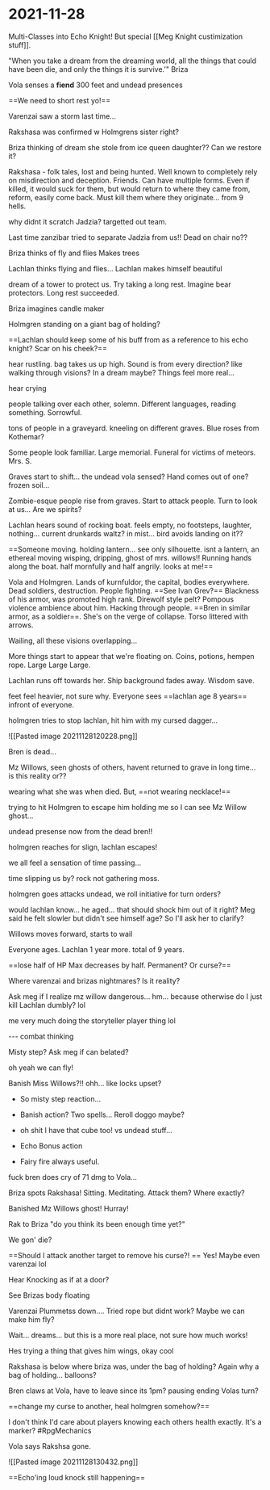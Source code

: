 # 2021-11-28

Multi-Classes into Echo Knight! But special [[Meg Knight custimization stuff]].

"When you take a dream from the dreaming world, all the things that could have been die, and only the things it is survive.’" Briza

Vola senses a **fiend** 300 feet and undead presences

==We need to short rest yo!==

Varenzai saw a storm last time...

Rakshasa was confirmed w Holmgrens sister right?

Briza thinking of dream she stole from ice queen daughter?? Can we restore it?

Rakshasa - folk tales, lost and being hunted. Well known to completely rely on misdirection and deception. Friends. Can have multiple forms. Even if killed, it would suck for them, but would return to where they came from, reform, easily come back. Must kill them where they originate... from 9 hells.

why didnt it scratch Jadzia? targetted out team. 

Last time zanzibar tried to separate Jadzia from us!! Dead on chair no??

Briza thinks of fly and flies
Makes trees

Lachlan thinks flying and flies...
 Lachlan makes himself beautiful
 
 dream of a tower to protect us. Try taking a long rest.
 Imagine bear protectors. Long rest succeeded.
 
 Briza imagines candle maker
 
 Holmgren standing on a giant bag of holding? 
 
==Lachlan should keep some of his buff from as a reference to his echo knight? Scar on his cheek?==
 
 hear rustling. bag takes us up high. Sound is from every direction? like walking through visions? In a dream maybe? Things feel more real...
 
 hear crying
 
 people talking over each other, solemn. Different languages, reading something. Sorrowful.
 
 tons of people in a graveyard. kneeling on different graves. Blue roses from Kothemar?
 
 Some people look familiar. Large memorial. Funeral for victims of meteors. Mrs. S.
 
 Graves start to shift... the undead vola sensed? Hand comes out of one? frozen soil...
 
 Zombie-esque people rise from graves. Start to attack people. Turn to look at us... Are we spirits? 
 
 Lachlan hears sound of rocking boat. feels empty, no footsteps, laughter, nothing... current drunkards waltz? in mist... bird avoids landing on it??
 
 ==Someone moving. holding lantern... see only silhouette. isnt a lantern, an ethereal moving wisping, dripping, ghost of mrs. willows!! Running hands along the boat. half mornfully and half angrily. looks at me!==
 
 Vola and Holmgren. Lands of kurnfuldor, the capital, bodies everywhere. Dead soldiers, destruction. People fighting. ==See Ivan Grev?== Blackness of his armor, was promoted high rank. Direwolf style pelt? Pompous violence ambience about him. Hacking through people. ==Bren in similar armor, as a soldier==. She's on the verge of collapse. Torso littered with arrows.
 
 Wailing, all these visions overlapping...
 
 More things start to appear that we're floating on. Coins, potions, hempen rope. Large Large Large.
 
 Lachlan runs off towards her. Ship background fades away. Wisdom save.
 
 feet feel heavier, not sure why. Everyone sees ==lachlan age 8 years== infront of everyone.
 
 holmgren tries to stop lachlan, hit him with my cursed dagger...
 
 ![[Pasted image 20211128120228.png]]
 
 Bren is dead... 
 
 Mz Willows, seen ghosts of others, havent returned to grave in long time... is this reality or??
 
 wearing what she was when died. But, ==not wearing necklace!==
 
 trying to hit Holmgren to escape him holding me so I can see Mz Willow ghost...
 
 undead presense now from the dead bren!!
 
 holmgren reaches for slign, lachlan escapes!
 
 we all feel a sensation of time passing...
 
 time slipping us by?
 rock not gathering moss.
 
 holmgren goes attacks undead, we roll initiative for turn orders?
 
 would lachlan know... he aged... that should shock him out of it right? Meg said he felt slowler but didn't see himself age? So I'll ask her to clarify?
 
 Willows moves forward, starts to wail
 
 Everyone ages. Lachlan 1 year more. total of 9 years.
 
 ==lose half of HP Max decreases by half. Permanent? Or curse?==
 
 Where varenzai and brizas nightmares? Is it reality?
 
 Ask meg if I realize mz willow dangerous... hm... because otherwise do I just kill Lachlan dumbly? lol
 
 me very much doing the storyteller player thing lol
 
 --- combat thinking
 
 Misty step? Ask meg if can belated?
 
 oh yeah we can fly!
 
 Banish Miss Willows?!! ohh... like locks upset?
 
 - So misty step reaction...
 - Banish action? Two spells... Reroll doggo maybe?
 - oh shit I have that cube too! vs undead stuff...
 
 - Echo Bonus action
 - Fairy fire always useful.
 
 fuck bren does cry of 71 dmg to Vola...
 
 Briza spots Rakshasa! Sitting. Meditating. Attack them? Where exactly?
 
 Banished Mz Willows ghost! Hurray!
 
 Rak to Briza "do you think its been enough time yet?"
 
 We gon' die?
 
 ==Should I attack another target to remove his curse?! ==
 Yes! Maybe even varenzai lol
 
 Hear Knocking as if at a door?
 
 See Brizas body floating
 
 Varenzai Plummetss down.... Tried rope but didnt work? Maybe we can make him fly?

Wait... dreams... but this is a more real place, not sure how much works!

Hes trying a thing that gives him wings, okay cool

Rakshasa is below where briza was, under the bag of holding?  Again why a bag of holding... balloons?

Bren claws at Vola, have to leave since its 1pm? pausing ending Volas turn?

==change my curse to another, heal holmgren somehow?==

I don't think I'd care about players knowing each others health exactly. It's a marker? #RpgMechanics 

Vola says Rakshsa gone.

![[Pasted image 20211128130432.png]]

==Echo'ing loud knock still happening==